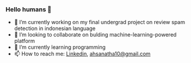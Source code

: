 ### Hello humans 👋

- 🔭 I’m currently working on my final undergrad project on review spam detection in indonesian language
- 👯 I’m looking to collaborate on bulding machine-learning-powered platform
- 🌱 I’m currently learning programming
- 📫 How to reach me: [Linkedin](https://www.linkedin.com/in/ahsanatha/), [ahsanatha10@gmail.com](mailto:ahsanatha10@gmail.com)

<!--
**ahsanatha/ahsanatha** is a ✨ _special_ ✨ repository because its `README.md` (this file) appears on your GitHub profile.

Here are some ideas to get you started:

- 🔭 I’m currently working on ...
- 🌱 I’m currently learning ...
- 👯 I’m looking to collaborate on ...
- 🤔 I’m looking for help with ...
- 💬 Ask me about ...
- 📫 How to reach me: ...
- 😄 Pronouns: ...
- ⚡ Fun fact: ...
-->
